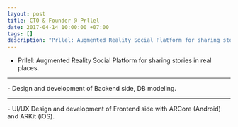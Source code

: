 ```yaml
---
layout: post
title: CTO & Founder @ Prllel
date: 2017-04-14 10:00:00 +07:00
tags: []
description: "Prllel: Augmented Reality Social Platform for sharing stories in real places."
---
```


- Prllel: Augmented Reality Social Platform for sharing stories in real places.
<hr/>
- Design and development of Backend side, DB modeling.
<hr/>
- UI/UX Design and development of Frontend side with ARCore (Android) and ARKit (iOS).